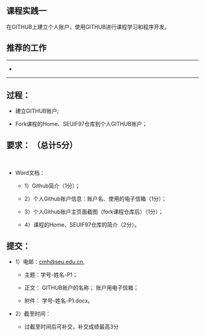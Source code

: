 
##  课程实践一 

   在GITHUB上建立个人账户，使用GITHUB进行课程学习和程序开发。
 
## 推荐的工作 
----------------
*	
----------------
## 过程： 

*   建立GITHUB账户;
   
*   Fork课程的Home、SEUIF97仓库到个人GITHUB账户；

## 要求： （总计5分）
    
* Word文档：

  * 1）Github简介（1分）；

  * 2）个人Github账户信息：账户名、使用的电子信箱（1分）；

  * 3）个人Github账户主页面截图（fork课程仓库后）（1分）；

  * 4）课程的Home、SEUIF97仓库的简介（2分）。

## 提交：

* 1）电邮：cmh@seu.edu.cn,

  * 主题：学号-姓名-P1；
  
  * 正文： GITHUB账户的名称；	账户用电子信箱；

  * 附件： 学号-姓名-P1.docx。


* 2）截至时间： 

  * 过截至时间后可补交，补交成绩最高3分

 

 


